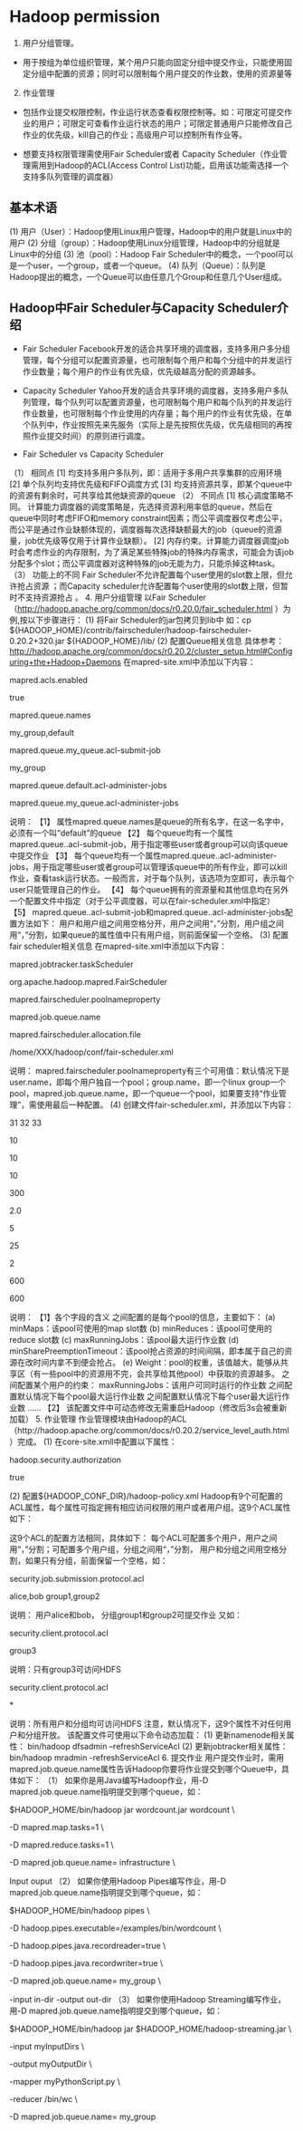 # Hadoop permission

1.  用户分组管理。
  * 用于按组为单位组织管理，某个用户只能向固定分组中提交作业，只能使用固定分组中配置的资源；同时可以限制每个用户提交的作业数，使用的资源量等
2.  作业管理
  * 包括作业提交权限控制，作业运行状态查看权限控制等。如：可限定可提交作业的用户；可限定可查看作业运行状态的用户；可限定普通用户只能修改自己作业的优先级，kill自己的作业；高级用户可以控制所有作业等。

* 想要支持权限管理需使用Fair Scheduler或者 Capacity Scheduler（作业管理需用到Hadoop的ACL(Access Control List)功能，启用该功能需选择一个支持多队列管理的调度器）


##	基本术语
(1)  用户（User）：Hadoop使用Linux用户管理，Hadoop中的用户就是Linux中的用户
(2) 分组（group）：Hadoop使用Linux分组管理，Hadoop中的分组就是Linux中的分组
(3) 池（pool）：Hadoop Fair Scheduler中的概念，一个pool可以是一个user，一个group，或者一个queue。
(4) 队列（Queue）：队列是Hadoop提出的概念，一个Queue可以由任意几个Group和任意几个User组成。


## 	Hadoop中Fair Scheduler与Capacity Scheduler介绍
* 	Fair Scheduler
Facebook开发的适合共享环境的调度器，支持多用户多分组管理，每个分组可以配置资源量，也可限制每个用户和每个分组中的并发运行作业数量；每个用户的作业有优先级，优先级越高分配的资源越多。

* Capacity Scheduler
Yahoo开发的适合共享环境的调度器，支持多用户多队列管理，每个队列可以配置资源量，也可限制每个用户和每个队列的并发运行作业数量，也可限制每个作业使用的内存量；每个用户的作业有优先级，在单个队列中，作业按照先来先服务（实际上是先按照优先级，优先级相同的再按照作业提交时间）的原则进行调度。
* Fair Scheduler vs Capacity Scheduler

（1）	相同点
[1] 均支持多用户多队列，即：适用于多用户共享集群的应用环境
[2] 单个队列均支持优先级和FIFO调度方式
[3] 均支持资源共享，即某个queue中的资源有剩余时，可共享给其他缺资源的queue
（2）	不同点
[1] 核心调度策略不同。 计算能力调度器的调度策略是，先选择资源利用率低的queue，然后在queue中同时考虑FIFO和memory constraint因素；而公平调度器仅考虑公平，而公平是通过作业缺额体现的，调度器每次选择缺额最大的job（queue的资源量，job优先级等仅用于计算作业缺额）。
[2] 内存约束。计算能力调度器调度job时会考虑作业的内存限制，为了满足某些特殊job的特殊内存需求，可能会为该job分配多个slot；而公平调度器对这种特殊的job无能为力，只能杀掉这种task。
（3）	功能上的不同
Fair Scheduler不允许配置每个user使用的slot数上限，但允许抢占资源 ；而Capacity scheduler允许配置每个user使用的slot数上限，但暂时不支持资源抢占 。
4.	用户分组管理
以Fair Scheduler（http://hadoop.apache.org/common/docs/r0.20.0/fair_scheduler.html ）为例,按以下步骤进行：
(1)	将Fair Scheduler的jar包拷贝到lib中
如：cp ${HADOOP_HOME}/contrib/fairscheduler/hadoop-fairscheduler-0.20.2+320.jar ${HADOOP_HOME}/lib/
(2)	配置Queue相关信息
具体参考：
http://hadoop.apache.org/common/docs/r0.20.2/cluster_setup.html#Configuring+the+Hadoop+Daemons
在mapred-site.xml中添加以下内容：
<property>
 
  <name>mapred.acls.enabled</name>
 
  <value>true</value>
 
</property>
 
<property>
 
  <name>mapred.queue.names</name>
 
  <value>my_group,default</value>
 
</property>
 
<property>
 
  <name>mapred.queue.my_queue.acl-submit-job</name>
 
  <value> my_group</value>
 
</property>
 
<property>
 
  <name>mapred.queue.default.acl-administer-jobs</name>
 
  <value></value>
 
</property>
 
<property>
 
  <name>mapred.queue.my_queue.acl-administer-jobs</name>
 
  <value></value>
 
</property>
说明：
【1】	属性mapred.queue.names是queue的所有名字，在这一名字中，必须有一个叫“default”的queue
【2】	每个queue均有一个属性mapred.queue.<queue-name>.acl-submit-job，用于指定哪些user或者group可以向该queue中提交作业
【3】	每个queue均有一个属性mapred.queue.<queue-name>.acl-administer-jobs，用于指定哪些user或者group可以管理该queue中的所有作业，即可以kill作业，查看task运行状态。一般而言，对于每个队列，该选项为空即可，表示每个user只能管理自己的作业。
【4】	每个queue拥有的资源量和其他信息均在另外一个配置文件中指定（对于公平调度器，可以在fair-scheduler.xml中指定）
【5】	mapred.queue.<queue-name>.acl-submit-job和mapred.queue.<queue-name>.acl-administer-jobs配置方法如下：
用户和用户组之间用空格分开，用户之间用“，”分割，用户组之间用“，”分割，如果queue的属性值中只有用户组，则前面保留一个空格。
(3)	配置fair scheduler相关信息
在mapred-site.xml中添加以下内容：

<property>
 
  <name>mapred.jobtracker.taskScheduler</name>
 
  <value>org.apache.hadoop.mapred.FairScheduler</value>
 
</property>
 
<property>
 
  <name>mapred.fairscheduler.poolnameproperty</name>
 
  <value>mapred.job.queue.name</value>
 
</property>
 
<property>
 
  <name>mapred.fairscheduler.allocation.file</name>
 
  <value>/home/XXX/hadoop/conf/fair-scheduler.xml</value>
 
</property>
说明：
mapred.fairscheduler.poolnameproperty有三个可用值：默认情况下是user.name，即每个用户独自一个pool；group.name，即一个linux group一个pool，mapred.job.queue.name，即一个queue一个pool，如果要支持“作业管理”，需使用最后一种配置。
(4)	创建文件fair-scheduler.xml，并添加以下内容：

31
32
33
<?xml version="1.0"?>
 
<allocations>
 
 <pool name="my_queue">
 
  <minMaps>10</minMaps>
 
  <minReduces>10</minReduces>
 
  <maxRunningJobs>10</maxRunningJobs>
 
  <minSharePreemptionTimeout>300</minSharePreemptionTimeout>
 
  <weight>2.0</weight>
 
</pool>
 
<user name="bob">
 
  <maxRunningJobs>5</maxRunningJobs>
 
</user>
 
<poolMaxJobsDefault>25</poolMaxJobsDefault>
 
<userMaxJobsDefault>2</userMaxJobsDefault>
 
<defaultMinSharePreemptionTimeout>600</defaultMinSharePreemptionTimeout>
 
<fairSharePreemptionTimeout>600</fairSharePreemptionTimeout>
 
</allocations>
说明：
【1】各个字段的含义
<pool></pool>之间配置的是每个pool的信息，主要如下：
(a) minMaps：该pool可使用的map slot数
(b) minReduces：该pool可使用的reduce slot数
(c) maxRunningJobs：该pool最大运行作业数
(d) minSharePreemptionTimeout：该pool抢占资源的时间间隔，即本属于自己的资源在改时间内拿不到便会抢占。
(e) Weight：pool的权重，该值越大，能够从共享区（有一些pool中的资源用不完，会共享给其他pool）中获取的资源越多。
<user></user>之间配置某个用户的约束：
maxRunningJobs：该用户可同时运行的作业数
<poolMaxJobsDefault></poolMaxJobsDefault>之间配置默认情况下每个pool最大运行作业数
<userMaxJobsDefault></userMaxJobsDefault>之间配置默认情况下每个user最大运行作业数
……
【2】 该配置文件中可动态修改无需重启Hadoop（修改后3s会被重新加载）
5.	作业管理
作业管理模块由Hadoop的ACL（http://hadoop.apache.org/common/docs/r0.20.2/service_level_auth.html ）完成。
(1)	在core-site.xmll中配置以下属性：

<property>
 
  <name>hadoop.security.authorization</name>
 
  <value>true</value>
 
</property>
(2)	配置${HADOOP_CONF_DIR}/hadoop-policy.xml
Hadoop有9个可配置的ACL属性，每个属性可指定拥有相应访问权限的用户或者用户组。这9个ACL属性如下：

这9个ACL的配置方法相同，具体如下：
每个ACL可配置多个用户，用户之间用“，”分割；可配置多个用户组，分组之间用“，”分割， 用户和分组之间用空格分割，如果只有分组，前面保留一个空格，如：
<property>
 
  <name>security.job.submission.protocol.acl</name>
 
  <value>alice,bob group1,group2</value>
 
</property>
说明： 用户alice和bob， 分组group1和group2可提交作业
又如：

<property>
 
  <name> security.client.protocol.acl </name>
 
  <value> group3</value>
 
</property>
说明：只有group3可访问HDFS

<property>
 
  <name>security.client.protocol.acl</name>
 
  <value>*</value>
 
</property>
说明：所有用户和分组均可访问HDFS
注意，默认情况下，这9个属性不对任何用户和分组开放。
该配置文件可使用以下命令动态加载：
(1)	更新namenode相关属性： bin/hadoop dfsadmin –refreshServiceAcl
(2)	更新jobtracker相关属性：bin/hadoop mradmin -refreshServiceAcl
6.	提交作业
用户提交作业时，需用mapred.job.queue.name属性告诉Hadoop你要将作业提交到哪个Queue中，具体如下：
（1）	如果你是用Java编写Hadoop作业，用-D mapred.job.queue.name指明提交到哪个queue，如：

$HADOOP_HOME/bin/hadoop jar wordcount.jar wordcount \
 
  -D mapred.map.tasks=1 \
 
  -D mapred.reduce.tasks=1 \
 
  -D mapred.job.queue.name= infrastructure \
 
  Input ouput
（2）	如果你使用Hadoop Pipes编写作业，用-D mapred.job.queue.name指明提交到哪个queue，如：

$HADOOP_HOME/bin/hadoop pipes \
 
  -D hadoop.pipes.executable=/examples/bin/wordcount \
 
  -D hadoop.pipes.java.recordreader=true \
 
  -D hadoop.pipes.java.recordwriter=true \
 
  -D mapred.job.queue.name= my_group \
 
  -input in-dir -output out-dir
（3）	如果你使用Hadoop Streaming编写作业，用-D mapred.job.queue.name指明提交到哪个queue，如：

$HADOOP_HOME/bin/hadoop  jar $HADOOP_HOME/hadoop-streaming.jar \
 
  -input myInputDirs \
 
  -output myOutputDir \
 
  -mapper myPythonScript.py \
 
  -reducer /bin/wc \
 
  -D mapred.job.queue.name= my_group
